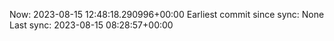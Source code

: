 Now: 2023-08-15 12:48:18.290996+00:00 Earliest commit since sync: None Last sync: 2023-08-15 08:28:57+00:00
